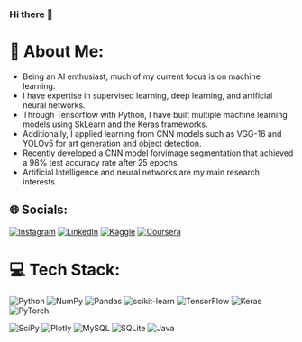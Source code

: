 ### Hi there 👋

<!--
**CruSher12-byte/CruSher12-byte** is a ✨ _special_ ✨ repository because its `README.md` (this file) appears on your GitHub profile.

Here are some ideas to get you started:

- 🔭 I’m currently working on ...
- 🌱 I’m currently learning ...
- 👯 I’m looking to collaborate on ...
- 🤔 I’m looking for help with ...
- 💬 Ask me about ...
- 📫 How to reach me: ...
- 😄 Pronouns: ...
- ⚡ Fun fact: ...
-->

# 💫 About Me:
* Being an AI enthusiast, much of my current focus is on machine learning.
* I have expertise in supervised learning, deep learning, and artificial neural networks.
* Through Tensorflow with Python, I have built multiple machine learning models using SkLearn and the Keras frameworks.
* Additionally, I applied learning from CNN models such as VGG-16 and YOLOv5 for art generation and object detection.
* Recently developed a CNN model forvimage segmentation that achieved a 98% test accuracy rate after 25 epochs. 
* Artificial Intelligence and neural networks are my main research interests.


## 🌐 Socials:
[![Instagram](https://img.shields.io/badge/Instagram-%23E4405F.svg?style=for-the-badge&logo=Instagram&logoColor=white)](https://instagram.com/im_rvm) 
[![LinkedIn](https://img.shields.io/badge/LinkedIn-%230077B5.svg?style=for-the-badge&logo=linkedin&logoColor=white)](https://linkedin.com/in/rishimore102) 
[![Kaggle](https://img.shields.io/badge/Kaggle-20BEFF?style=for-the-badge&logo=Kaggle&logoColor=white)](https://www.kaggle.com/thatguy69420) 
[![Coursera](https://img.shields.io/badge/Coursera-0056D2?style=for-the-badge&logo=Coursera&logoColor=white)](https://www.coursera.org/user/fd09a65d0ce42d3cabf58a41e97ebe00)

# 💻 Tech Stack:
![Python](https://img.shields.io/badge/python-3670A0?style=for-the-badge&logo=python&logoColor=ffdd54) 
![NumPy](https://img.shields.io/badge/numpy-%23013243.svg?style=for-the-badge&logo=numpy&logoColor=white) 
![Pandas](https://img.shields.io/badge/pandas-%23150458.svg?style=for-the-badge&logo=pandas&logoColor=white)
![scikit-learn](https://img.shields.io/badge/scikit--learn-%23F7931E.svg?style=for-the-badge&logo=scikit-learn&logoColor=white) 
![TensorFlow](https://img.shields.io/badge/TensorFlow-%23FF6F00.svg?style=for-the-badge&logo=TensorFlow&logoColor=white)
![Keras](https://img.shields.io/badge/Keras-%23D00000.svg?style=for-the-badge&logo=Keras&logoColor=white) 
![PyTorch](https://img.shields.io/badge/PyTorch-%23EE4C2C.svg?style=for-the-badge&logo=PyTorch&logoColor=white) 

![SciPy](https://img.shields.io/badge/SciPy-%230C55A5.svg?style=for-the-badge&logo=scipy&logoColor=%white) 
![Plotly](https://img.shields.io/badge/Plotly-%233F4F75.svg?style=for-the-badge&logo=plotly&logoColor=white) 
![MySQL](https://img.shields.io/badge/MySQL-005C84?style=for-the-badge&logo=mysql&logoColor=white) 
![SQLite](https://img.shields.io/badge/SQLite-07405E?style=for-the-badge&logo=sqlite&logoColor=white)
![Java](https://img.shields.io/badge/java-%23ED8B00.svg?style=for-the-badge&logo=java&logoColor=white) 

<!-- # 📊 GitHub Stats:
![](https://github-readme-stats.vercel.app/api?username=CruSher12-byte&theme=great-gatsby&hide_border=true&include_all_commits=false&count_private=false)<br/>
![](https://github-readme-streak-stats.herokuapp.com/?user=CruSher12-byte&theme=great-gatsby&hide_border=true)<br/>
![](https://github-readme-stats.vercel.app/api/top-langs/?username=CruSher12-byte&theme=great-gatsby&hide_border=true&include_all_commits=false&count_private=false&layout=compact)

